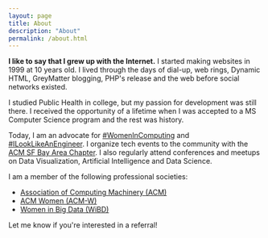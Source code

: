 ```yaml
---
layout: page
title: About
description: "About"
permalink: /about.html
---
```


**I like to say that I grew up with the Internet.** I started making websites in 1999 at 10 years old. I lived through the days of dial-up, web rings, Dynamic HTML, GreyMatter blogging, PHP's release and the web before social networks existed.

I studied Public Health in college, but my passion for development was still there. I received the opportunity of a lifetime when I was accepted to a MS Computer Science program and the rest was history.

Today, I am an advocate for [#WomenInComputing](https://twitter.com/search?q=%23WomenInComputing) and [#ILookLikeAnEngineer](https://twitter.com/search?q=%23ILookLikeAnEngineer). I organize tech events to the community with the [ACM SF Bay Area Chapter](http://sfbayacm.org/). I also regularly attend conferences and meetups on Data Visualization, Artificial Intelligence and Data Science.

I am a member of the following professional societies:

- [Association of Computing Machinery (ACM)](http://acm.org)
- [ACM Women (ACM-W)](http://women.acm.org/)
- [Women in Big Data (WiBD)](https://www.womeninbigdata.org/)

Let me know if you're interested in a referral!
